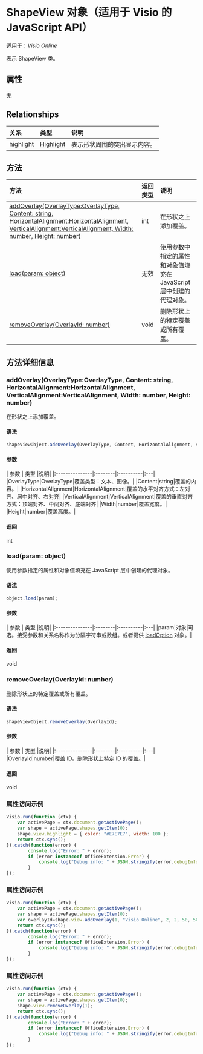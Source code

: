 # <a name="shapeview-object-javascript-api-for-visio"></a>ShapeView 对象（适用于 Visio 的 JavaScript API）

适用于：_Visio Online_

表示 ShapeView 类。

## <a name="properties"></a>属性

无

## <a name="relationships"></a>Relationships
| 关系 | 类型    |说明|
|:---------------|:--------|:----------|
|highlight|[Highlight](highlight.md)|表示形状周围的突出显示内容。|

## <a name="methods"></a>方法

| 方法           | 返回类型    |说明|
|:---------------|:--------|:----------|
|[addOverlay(OverlayType:OverlayType, Content: string, HorizontalAlignment:HorizontalAlignment, VerticalAlignment:VerticalAlignment, Width: number, Height: number)](#addoverlayoverlaytype-overlaytype-content-string-horizontalalignment-horizontalalignment-verticalalignment-verticalalignment-width-number-height-number)|int|在形状之上添加覆盖。|
|[load(param: object)](#loadparam-object)|无效|使用参数中指定的属性和对象值填充在 JavaScript 层中创建的代理对象。|
|[removeOverlay(OverlayId: number)](#removeoverlayoverlayid-number)|void|删除形状上的特定覆盖或所有覆盖。|

## <a name="method-details"></a>方法详细信息


### <a name="addoverlayoverlaytype-overlaytype-content-string-horizontalalignment-horizontalalignment-verticalalignment-verticalalignment-width-number-height-number"></a>addOverlay(OverlayType:OverlayType, Content: string, HorizontalAlignment:HorizontalAlignment, VerticalAlignment:VerticalAlignment, Width: number, Height: number)
在形状之上添加覆盖。

#### <a name="syntax"></a>语法
```js
shapeViewObject.addOverlay(OverlayType, Content, HorizontalAlignment, VerticalAlignment, Width, Height);
```

#### <a name="parameters"></a>参数
| 参数       | 类型    |说明|
|:---------------|:--------|:----------|:---|
|OverlayType|OverlayType|覆盖类型：文本、图像。|
|Content|string|覆盖的内容。|
|HorizontalAlignment|HorizontalAlignment|覆盖的水平对齐方式：左对齐、居中对齐、右对齐|
|VerticalAlignment|VerticalAlignment|覆盖的垂直对齐方式：顶端对齐、中间对齐、底端对齐|
|Width|number|覆盖宽度。|
|Height|number|覆盖高度。|

#### <a name="returns"></a>返回
int

### <a name="loadparam-object"></a>load(param: object)
使用参数指定的属性和对象值填充在 JavaScript 层中创建的代理对象。

#### <a name="syntax"></a>语法
```js
object.load(param);
```

#### <a name="parameters"></a>参数
| 参数       | 类型    |说明|
|:---------------|:--------|:----------|:---|
|param|对象|可选。接受参数和关系名称作为分隔字符串或数组。或者提供 [loadOption](loadoption.md) 对象。|

#### <a name="returns"></a>返回
void

### <a name="removeoverlayoverlayid-number"></a>removeOverlay(OverlayId: number)
删除形状上的特定覆盖或所有覆盖。

#### <a name="syntax"></a>语法
```js
shapeViewObject.removeOverlay(OverlayId);
```

#### <a name="parameters"></a>参数
| 参数       | 类型    |说明|
|:---------------|:--------|:----------|:---|
|OverlayId|number|覆盖 ID。删除形状上特定 ID 的覆盖。|

#### <a name="returns"></a>返回
void
### <a name="property-access-examples"></a>属性访问示例
```js
Visio.run(function (ctx) { 
    var activePage = ctx.document.getActivePage();
    var shape = activePage.shapes.getItem(0);
    shape.view.highlight = { color: "#E7E7E7", width: 100 };
    return ctx.sync();
}).catch(function(error) {
        console.log("Error: " + error);
        if (error instanceof OfficeExtension.Error) {
            console.log("Debug info: " + JSON.stringify(error.debugInfo));
        }
});
```

### <a name="property-access-examples"></a>属性访问示例
```js
Visio.run(function (ctx) { 
    var activePage = ctx.document.getActivePage();
    var shape = activePage.shapes.getItem(0);
    var overlayId=shape.view.addOverlay(1, "Visio Online", 2, 2, 50, 50);
    return ctx.sync();
}).catch(function(error) {
        console.log("Error: " + error);
        if (error instanceof OfficeExtension.Error) {
            console.log("Debug info: " + JSON.stringify(error.debugInfo));
        }
});
```

### <a name="property-access-examples"></a>属性访问示例
```js
Visio.run(function (ctx) { 
    var activePage = ctx.document.getActivePage();
    var shape = activePage.shapes.getItem(0);
    shape.view.removeOverlay(1);
    return ctx.sync();
}).catch(function(error) {
        console.log("Error: " + error);
        if (error instanceof OfficeExtension.Error) {
            console.log("Debug info: " + JSON.stringify(error.debugInfo));
        }
});
```

